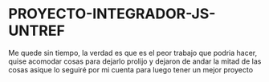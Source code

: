 # PROYECTO-INTEGRADOR-JS-UNTREF

Me quede sin tiempo, la verdad es que es el peor trabajo que podria hacer, quise acomodar cosas para dejarlo prolijo y dejaron de andar la mitad de las cosas
asique lo seguiré por mi cuenta para luego tener un mejor proyecto
